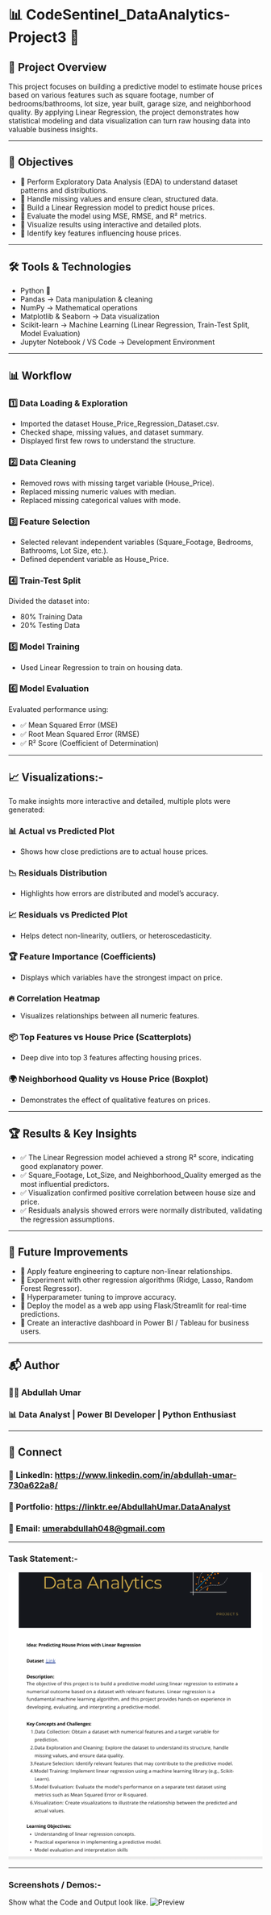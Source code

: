 # 📊 CodeSentinel_DataAnalytics-Project3 🎯

## 📌 Project Overview
This project focuses on building a predictive model to estimate house prices based on various features such as square footage, number of bedrooms/bathrooms, lot size, year built, garage size, and neighborhood quality. By applying Linear Regression, the project demonstrates how statistical modeling and data visualization can turn raw housing data into valuable business insights.

--- 

## 🎯 Objectives
- 🔹 Perform Exploratory Data Analysis (EDA) to understand dataset patterns and distributions.
- 🔹 Handle missing values and ensure clean, structured data.
- 🔹 Build a Linear Regression model to predict house prices.
- 🔹 Evaluate the model using MSE, RMSE, and R² metrics.
- 🔹 Visualize results using interactive and detailed plots.
- 🔹 Identify key features influencing house prices.

---

## 🛠️ Tools & Technologies
- Python 🐍
- Pandas → Data manipulation & cleaning
- NumPy → Mathematical operations
- Matplotlib & Seaborn → Data visualization
- Scikit-learn → Machine Learning (Linear Regression, Train-Test Split, Model Evaluation)
- Jupyter Notebook / VS Code → Development Environment


---

## 📊 Workflow
### 1️⃣ Data Loading & Exploration
- Imported the dataset House_Price_Regression_Dataset.csv.
- Checked shape, missing values, and dataset summary.
- Displayed first few rows to understand the structure.
### 2️⃣ Data Cleaning
- Removed rows with missing target variable (House_Price).
- Replaced missing numeric values with median.
- Replaced missing categorical values with mode.
### 3️⃣ Feature Selection
- Selected relevant independent variables (Square_Footage, Bedrooms, Bathrooms, Lot Size, etc.).
-  Defined dependent variable as House_Price.
### 4️⃣ Train-Test Split
Divided the dataset into:
- 80% Training Data
- 20% Testing Data
### 5️⃣ Model Training
- Used Linear Regression to train on housing data.
### 6️⃣ Model Evaluation
Evaluated performance using:
- ✅ Mean Squared Error (MSE)
- ✅ Root Mean Squared Error (RMSE)
- ✅ R² Score (Coefficient of Determination)

---

## 📈 Visualizations:-
To make insights more interactive and detailed, multiple plots were generated:
### 📊 Actual vs Predicted Plot
- Shows how close predictions are to actual house prices.
### 📉 Residuals Distribution
- Highlights how errors are distributed and model’s accuracy.
### 📈 Residuals vs Predicted Plot
- Helps detect non-linearity, outliers, or heteroscedasticity.
### 🏆 Feature Importance (Coefficients)
- Displays which variables have the strongest impact on price.
### 🔥 Correlation Heatmap
- Visualizes relationships between all numeric features.
### 📦 Top Features vs House Price (Scatterplots)
- Deep dive into top 3 features affecting housing prices.
### 🌍 Neighborhood Quality vs House Price (Boxplot)
- Demonstrates the effect of qualitative features on prices.

---

## 🏆 Results & Key Insights
- ✅ The Linear Regression model achieved a strong R² score, indicating good explanatory power.
- ✅ Square_Footage, Lot_Size, and Neighborhood_Quality emerged as the most influential predictors.
- ✅ Visualization confirmed positive correlation between house size and price.
- ✅ Residuals analysis showed errors were normally distributed, validating the regression assumptions.

---

## 🚀 Future Improvements
- 🔹 Apply feature engineering to capture non-linear relationships.
- 🔹 Experiment with other regression algorithms (Ridge, Lasso, Random Forest Regressor).
- 🔹 Hyperparameter tuning to improve accuracy.
- 🔹 Deploy the model as a web app using Flask/Streamlit for real-time predictions.
- 🔹 Create an interactive dashboard in Power BI / Tableau for business users.

---

## 📬 Author
### 👨‍💻 Abdullah Umar
### 📊 Data Analyst | Power BI Developer | Python Enthusiast


---


## 🔗 Connect
### 💼 LinkedIn: https://www.linkedin.com/in/abdullah-umar-730a622a8/
### 💼 Portfolio: https://linktr.ee/AbdullahUmar.DataAnalyst
### 📧 Email: umerabdullah048@gmail.com

---


### Task Statement:-
![Preview](https://github.com/Abdullah321Umar/DataZenixSolutions_DataAnalytics-Project3/blob/main/Project%203.png)


---

### Screenshots / Demos:-
Show what the Code and Output look like.
![Preview](https://github.com/Abdullah321Umar/DataZenixSolutions_DataAnalytics-Project3/blob/main/Project-3%20(Code%2BOutput).ipynb)
